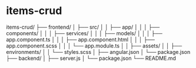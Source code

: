 # items-crud

items-crud/
├── frontend/
│   ├── src/
│   │   ├── app/
│   │   │   ├── components/
│   │   │   ├── services/
│   │   │   ├── models/
│   │   │   ├── app.component.ts
│   │   │   ├── app.component.html
│   │   │   ├── app.component.scss
│   │   │   └── app.module.ts
│   │   ├── assets/
│   │   ├── environments/
│   │   └── styles.scss
│   ├── angular.json
│   └── package.json
├── backend/
│   ├── server.js
│   └── package.json
└── README.md